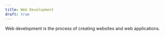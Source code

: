 ```yaml
---
title: Web Development
draft: true
---
```


Web development is the process of creating websites and web applications.
